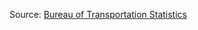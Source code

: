 Source: [Bureau of Transportation Statistics](https://data.bts.gov/Research-and-Statistics/Monthly-Transportation-Statistics/crem-w557)
